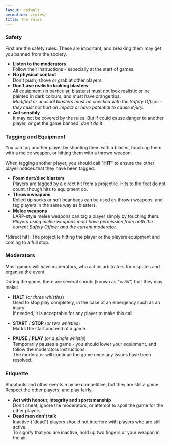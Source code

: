 ```yaml
---
layout: default
permalink: /rules/
title: The rules
---
```


### Safety

First are the safety rules. These are important, and breaking them may get you banned from the society.
		
- **Listen to the moderators**
  <br/> Follow their instructions - especially at the start of games.
- **No physical contact**
  <br/> Don't push, shove or grab at other players.
- **Don't use realistic looking blasters**
  <br/> All equipment (in particular, blasters) must not look realistic or be painted in dark colours, and must have orange tips.
  <br/> *Modified or unusual blasters must be checked with the Safety Officer - they must not hurt on impact or have potential to cause injury.*
- **Act sensibly**
  <br/> It may not be covered by the rules. But if could cause danger to another player, or get the game banned: *don't do it*.

### Tagging and Equipment
		
You can tag another player by shooting them with a blaster, touching them with a melee weapon, or hitting them with a thrown weapon.

When tagging another player, you should call &quot;**HIT**&quot; to ensure the other player notices that they have been tagged.

- **Foam dart/disc blasters**
  <br/> Players are tagged by a direct hit from a projectile. Hits to the feet do not count, though hits to equipment do.
- **Thrown weapons**
  <br/> Rolled up socks or soft beanbags can be used as thrown weapons, and tag players in the same way as blasters.
- **Melee weapons**
  <br/> LARP-style melee weapons can tag a player simply by touching them.
  <br/> *Players using melee weapons must have permission from both the current Safety Officer and the current moderator.*

*[direct hit]: The projectile hitting the player or the players equipment and coming to a full stop.

### Moderators

Most games will have moderators, who act as arbitrators for disputes and organise the event.

During the game, there are several shouts (known as &quot;calls&quot;) that they may make:

- **HALT** (*or three whistles*)
  <br/> Used to stop play completely, in the case of an emergency such as an injury. <br/> If needed, it is acceptable for any player to make this call.

- **START** / **STOP** (*or two whistles*)
  <br/> Marks the start and end of a game.

- **PAUSE** / **PLAY** (*or a single whistle*)
  <br/> Temporarily pauses a game - you should lower your equipment, and follow the moderators instructions.
  <br/> The moderator will continue the game once any issues have been resolved.

### Etiquette

Shootouts and other events may be competitive, but they are still a game. Respect the other players, and play fairly.
	
- **Act with honour, integrity and sportsmanship**
  <br/> Don't cheat, ignore the moderators, or attempt to spoil the game for the other players.
- **Dead men don't talk**
  <br/> Inactive (&quot;dead&quot;) players should not interfere with players who are still active. <br/> To signify that you are inactive, hold up two fingers or your weapon in the air.
